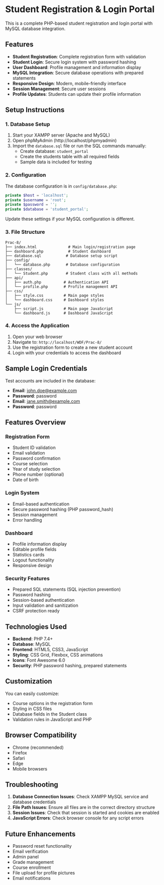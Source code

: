 # Student Registration & Login Portal

This is a complete PHP-based student registration and login portal with MySQL database integration.

## Features

- **Student Registration**: Complete registration form with validation
- **Student Login**: Secure login system with password hashing
- **User Dashboard**: Profile management and information display
- **MySQL Integration**: Secure database operations with prepared statements
- **Responsive Design**: Modern, mobile-friendly interface
- **Session Management**: Secure user sessions
- **Profile Updates**: Students can update their profile information

## Setup Instructions

### 1. Database Setup

1. Start your XAMPP server (Apache and MySQL)
2. Open phpMyAdmin (http://localhost/phpmyadmin)
3. Import the `database.sql` file or run the SQL commands manually:
   - Create database: `student_portal`
   - Create the students table with all required fields
   - Sample data is included for testing

### 2. Configuration

The database configuration is in `config/database.php`:
```php
private $host = 'localhost';
private $username = 'root';
private $password = '';
private $database = 'student_portal';
```

Update these settings if your MySQL configuration is different.

### 3. File Structure

```
Prac-8/
├── index.html              # Main login/registration page
├── dashboard.php           # Student dashboard
├── database.sql           # Database setup script
├── config/
│   └── database.php       # Database configuration
├── classes/
│   └── Student.php        # Student class with all methods
├── api/
│   ├── auth.php          # Authentication API
│   └── profile.php       # Profile management API
├── css/
│   ├── style.css         # Main page styles
│   └── dashboard.css     # Dashboard styles
└── js/
    ├── script.js         # Main page JavaScript
    └── dashboard.js      # Dashboard JavaScript
```

### 4. Access the Application

1. Open your web browser
2. Navigate to: `http://localhost/WDF/Prac-8/`
3. Use the registration form to create a new student account
4. Login with your credentials to access the dashboard

## Sample Login Credentials

Test accounts are included in the database:
- **Email**: john.doe@example.com
- **Password**: password
- **Email**: jane.smith@example.com
- **Password**: password

## Features Overview

### Registration Form
- Student ID validation
- Email validation
- Password confirmation
- Course selection
- Year of study selection
- Phone number (optional)
- Date of birth

### Login System
- Email-based authentication
- Secure password hashing (PHP password_hash)
- Session management
- Error handling

### Dashboard
- Profile information display
- Editable profile fields
- Statistics cards
- Logout functionality
- Responsive design

### Security Features
- Prepared SQL statements (SQL injection prevention)
- Password hashing
- Session-based authentication
- Input validation and sanitization
- CSRF protection ready

## Technologies Used

- **Backend**: PHP 7.4+
- **Database**: MySQL
- **Frontend**: HTML5, CSS3, JavaScript
- **Styling**: CSS Grid, Flexbox, CSS animations
- **Icons**: Font Awesome 6.0
- **Security**: PHP password hashing, prepared statements

## Customization

You can easily customize:
- Course options in the registration form
- Styling in CSS files
- Database fields in the Student class
- Validation rules in JavaScript and PHP

## Browser Compatibility

- Chrome (recommended)
- Firefox
- Safari
- Edge
- Mobile browsers

## Troubleshooting

1. **Database Connection Issues**: Check XAMPP MySQL service and database credentials
2. **File Path Issues**: Ensure all files are in the correct directory structure
3. **Session Issues**: Check that session is started and cookies are enabled
4. **JavaScript Errors**: Check browser console for any script errors

## Future Enhancements

- Password reset functionality
- Email verification
- Admin panel
- Grade management
- Course enrollment
- File upload for profile pictures
- Email notifications

